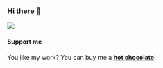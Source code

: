### Hi there 👋



![](https://komarev.com/ghpvc/?username=akdm&color=green&label=📈)


#### Support me

You like my work? You can buy me a [**hot chocolate**](https://www.buymeacoffee.com/AkdM)!
